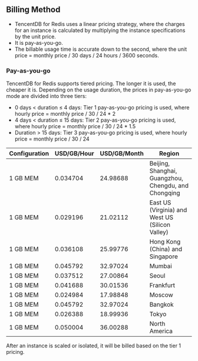 ## Billing Method
 - TencentDB for Redis uses a linear pricing strategy, where the charges for an instance is calculated by multiplying the instance specifications by the unit price.
 - It is pay-as-you-go.
 - The billable usage time is accurate down to the second, where the unit price = monthly price / 30 days / 24 hours / 3600 seconds.
 

### Pay-as-you-go
TencentDB for Redis supports tiered pricing. The longer it is used, the cheaper it is.
Depending on the usage duration, the prices in pay-as-you-go mode are divided into three tiers:
- 0 days < duration ≤ 4 days: Tier 1 pay-as-you-go pricing is used, where hourly price = monthly price / 30 / 24 * 2
- 4 days < duration ≤ 15 days: Tier 2 pay-as-you-go pricing is used, where hourly price = monthly price / 30 / 24 * 1.5
- Duration > 15 days: Tier 3 pay-as-you-go pricing is used, where hourly price = monthly price / 30 / 24


| Configuration | USD/GB/Hour | USD/GB/Month | Region |
|---------|---------|---------| --------- |
|1 GB MEM|	0.034704|	24.98688|	Beijing, Shanghai, Guangzhou, Chengdu, and Chongqing |
|1 GB MEM|0.029196|21.02112|East US (Virginia) and West US (Silicon Valley) |
|1 GB MEM|	0.036108|	25.99776|	Hong Kong (China) and Singapore |
|1 GB MEM|	0.045792|	32.97024|	Mumbai |
|1 GB MEM|	0.037512|	27.00864|	Seoul |
|1 GB MEM|	0.041688| 30.01536|	Frankfurt |
|1 GB MEM|	0.024984|	17.98848|	Moscow |
|1 GB MEM|	0.045792| 32.97024|	Bangkok |
|1 GB MEM|	0.026388|	18.99936|	Tokyo |
|1 GB MEM|	0.050004|	36.00288|	North America |

 After an instance is scaled or isolated, it will be billed based on the tier 1 pricing.

